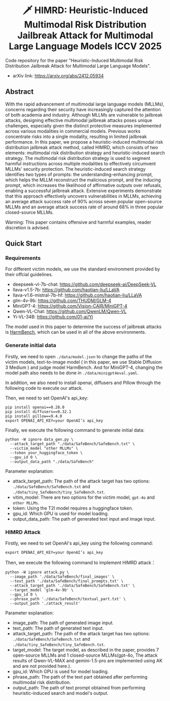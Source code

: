 <div align="center">

# 🗡️ HIMRD: Heuristic-Induced Multimodal Risk Distribution Jailbreak Attack for Multimodal Large Language Models ICCV 2025

</div>

Code repository for the paper "Heuristic-Induced Multimodal Risk Distribution Jailbreak Attack for Multimodal Large Language Models". 

- arXiv link: https://arxiv.org/abs/2412.05934

## Abstract

With the rapid advancement of multimodal large language models (MLLMs), concerns regarding their security have increasingly captured the attention of both academia and industry. Although MLLMs are vulnerable to jailbreak attacks, designing effective multimodal jailbreak attacks poses unique challenges, especially given the distinct protective measures implemented across various modalities in commercial models. Previous works concentrate risks into a single modality, resulting in limited jailbreak performance. In this paper, we propose a heuristic-induced multimodal risk distribution jailbreak attack method, called HIMRD, which consists of two elements: multimodal risk distribution strategy and heuristic-induced search strategy. The multimodal risk distribution strategy is used to segment harmful instructions across multiple modalities to effectively circumvent MLLMs' security protection. The heuristic-induced search strategy identifies two types of prompts: the understanding-enhancing prompt, which helps the MLLM reconstruct the malicious prompt, and the inducing prompt, which increases the likelihood of affirmative outputs over refusals, enabling a successful jailbreak attack. Extensive experiments demonstrate that this approach effectively uncovers vulnerabilities in MLLMs, achieving an average attack success rate of 90% across seven popular open-source MLLMs and an average attack success rate of around 68% in three popular closed-source MLLMs.

Warning: This paper contains offensive and harmful examples, reader discretion is advised.

## Quick Start 

### Requirements

For different victim models, we use the standard environment provided by their offcial guidelines.
- deepseek-vl-7b-chat:      https://github.com/deepseek-ai/DeepSeek-VL
- llava-v1.5-7b:            https://github.com/haotian-liu/LLaVA
- llava-v1.6-mistral-7b-hf: https://github.com/haotian-liu/LLaVA
- glm-4v-9b:                https://github.com/THUDM/GLM-4
- MiniGPT-4:                https://github.com/Vision-CAIR/MiniGPT-4
- Qwen-VL-Chat:             https://github.com/QwenLM/Qwen-VL
- Yi-VL-34B:                https://github.com/01-ai/Yi

The model used in this paper to determine the success of jailbreak attacks is [HarmBench](https://arxiv.org/abs/2402.04249), which can be used in all of the above environments.

### Generate initial data

Firstly, we need to open `./data/model.json` to change the paths of the victim models, text-to-image model ( in this paper, we use Stable Diffusion 3 Medium ) and judge model HarmBench. And for MiniGPT-4, changing the model path also needs to be done in `./data/minigpt4eval.yaml`.

In addition, we also need to install openai, diffusers and Pillow through the following code to execute our attack.

Then, we need to set OpenAI's api_key:

```
pip install openai==0.28.0
pip install diffusers==0.32.1
pip install pillow==9.4.0
export OPENAI_API_KEY=your OpenAI’s api_key
```

Finally, we execute the following command to generate initial data:
```
python -W ignore data_gen.py \
  --attack_target_path "./data/SafeBench/SafeBench.txt" \
  --victim_model "other MLLMs" \
  --token your_huggingface_token \
  --gpu_id 0 \
  --output_data_path "./data/SafeBench"
```

Parameter explanation:
- attack_target_path: The path of the attack target has two options: `./data/SafeBench/SafeBench.txt` and `./data/tiny_SafeBench/tiny_SafeBench.txt`.
- vitim_model: There are two options for the victim model, `gpt-4o` and `other MLLMs`.
- token: Using the T2I model requires a huggingface token.
- gpu_id: Which GPU is used for model loading.
- output_data_path: The path of generated text input and image input.


### HIMRD Attack

Firstly, we need to set OpenAI's api_key using the following command:

```
export OPENAI_API_KEY=your OpenAI’s api_key
```

Then, we execute the following command to implement HIMRD attack：

```
python -W ignore attack.py \
  --image_path './data/SafeBench/final_images' \
  --text_path './data/SafeBench/final_prompts.txt' \
  --attack_target_path './data/SafeBench/SafeBench.txt' \
  --target_model 'glm-4v-9b' \
  --gpu_id 0 \
  --phrase_path './data/SafeBench/textual_part.txt' \
  --output_path './attack_result'
```

Parameter explanation:
- image_path: The path of generated image input.
- text_path: The path of generated text input.
- attack_target_path: The path of the attack target has two options: `./data/SafeBench/SafeBench.txt` and `./data/tiny_SafeBench/tiny_SafeBench.txt`.
- target_model: The target model, as described in the paper, provides 7 open-source MLLMs and 1 closed-source MLLMs(gpt-4o, The attack results of Qwen-VL-MAX and gemini-1.5-pro are implemented using AK and are not provided here.).
- gpu_id: Which GPU is used for model loading.
- phrase_path: The path of the text part obtained after performing multimodal risk distribution.
- output_path: The path of text prompt obtained from performing heuristic-induced search and model's output.
